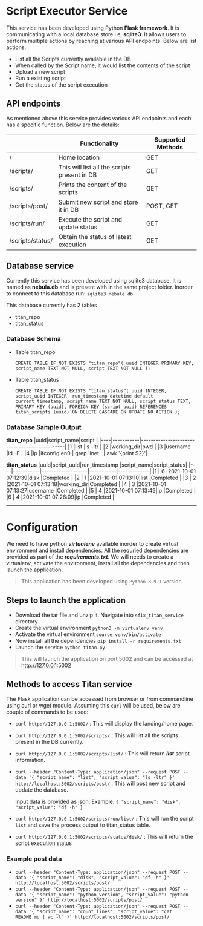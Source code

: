 # Script Executor Service
This service has been developed using Python **Flask framework**. It is communicating with a local database store i.e, **sqlite3**. It allows users to perform multiple actions by reaching at various API endpoints. Below are list actions:
- List all the Scripts currently available in the DB
- When called by the Script name, it would list the contents of the script
- Upload a new script
- Run a existing script
- Get the status of the script execution

## API endpoints
As mentioned above this service provides various API endpoints and each has a specific function. Below are the details:

|                        |Functionality                                 |Supported Methods |
|------------------------|----------------------------------------------|------------------|
|/                       |Home location                                 |GET               |
|/scripts/               |This will list all the scripts present in DB  |GET               |
|/scripts/<name>         |Prints the content of the scripts             |GET               |
|/scripts/post/          |Submit new script and store it in DB          |POST, GET         |
|/scripts/run/<name>     |Execute the script and update status          |GET               |
|/scripts/status/<name>  |Obtain the status of latest execution         |GET               |

## Database service
Currently this service has been developed using sqlite3 database. It is named as **nebula.db** and is present with in the same project folder. Inorder to connect to this database run: `sqlite3 nebule.db`

This database currently has 2 tables
- titan_repo
- titan_status

### Database Schema
- Table titan_repo

  `CREATE TABLE IF NOT EXISTS "titan_repo"(
uuid INTEGER PRIMARY KEY,
script_name TEXT NOT NULL,
script TEXT NOT NULL
);`
- Table titan_status

  `CREATE TABLE IF NOT EXISTS "titan_status"(
    uuid INTEGER,
    script_uuid INTEGER,
    run_timestamp datetime default current_timestamp,
    script_name TEXT NOT NULL,
    script_status TEXT,
    PRIMARY KEY (uuid),
    FOREIGN KEY (script_uuid)
      REFERENCES titan_scripts (uuid)
          ON DELETE CASCADE
          ON UPDATE NO ACTION
);`

### Database Sample Output

**titan_repo**
|uuid|script_name|script                                        |
|----|-----------|----------------------------------------------|
|1   |list       |ls -ltr                                       |
|2   |working_dir|pwd                                           |
|3   |username   |id -F                                         |
|4   |ip         |ifconfig en0 | grep 'inet ' | awk '{print $2}'|

**titan_status**
|uuid|script_uuid|run_timestamp      |script_name|script_status|
|----|-----------|-------------------|-----------|-------------|
|1   |   6       |2021-10-01 07:12:39|disk       |Completed    |
|2   |   1       |2021-10-01 07:13:10|list       |Completed    |
|3   |   2       |2021-10-01 07:13:18|working_dir|Completed    |
|4   |   3       |2021-10-01 07:13:27|username   |Completed    |
|5   |   4       |2021-10-01 07:13:49|ip         |Completed    |
|6   |   4       |2021-10-01 07:26:09|ip         |Completed    |

---

# Configuration
We need to have python ***virtualenv*** available inorder to create virtual environment and install dependencies. All the requried dependencies are provided as part of the ***requirements.txt***.
We will needs to create a virtualenv, activate the environment, install all the dependencies and then launch the application.
> This application has been developed using `Python 3.9.1` version.

## Steps to launch the application
- Download the tar file and unzip it. Navigate into `sfix_titan_service` directory.
- Create the virtual environment `python3 -m virtualenv venv`
- Activate the virtual environment `source venv/bin/activate`
- Now install all the dependencies `pip install -r requirements.txt`
- Launch the service `python titan.py`
> This will launch the application on port 5002 and can be accessed at http://127.0.0.1:5002

## Methods to access Titan service
The Flask application can be accessed from browser or from commandline using curl or wget module.
Assuming this `curl` will be used, below are couple of commands to be used:
- `curl http://127.0.0.1:5002/` : This will display the landing/home page.
- `curl http://127.0.0.1:5002/scripts/` : This will list all the scripts present in the DB currently.
- `curl http://127.0.0.1:5002/scripts/list/` : This will return ***list*** script information.
- `curl --header "Content-Type: application/json" --request POST --data '{ "script_name": "list", "script_value": "ls -ltr" }' http://localhost:5002/scripts/post/` : This will post new script and update the database.

    Input data is provided as json. Example: `{ "script_name": "disk", "script_value": "df -h" }`
- `curl http://127.0.0.1:5002/scripts/run/list/` : This will run the script `list` and save the process output to titan_status table.
- `curl http://127.0.0.1:5002/scripts/status/disk/` : This will return the script execution status

### Example post data
- `curl --header "Content-Type: application/json" --request POST --data '{ "script_name": "disk", "script_value": "df -h" }' http://localhost:5002/scripts/post/`
- `curl --header "Content-Type: application/json" --request POST --data '{ "script_name": "python_version", "script_value": "python --version" }' http://localhost:5002/scripts/post/`
- `curl --header "Content-Type: application/json" --request POST --data '{ "script_name": "count_lines", "script_value": "cat README.md | wc -l" }' http://localhost:5002/scripts/post/`
